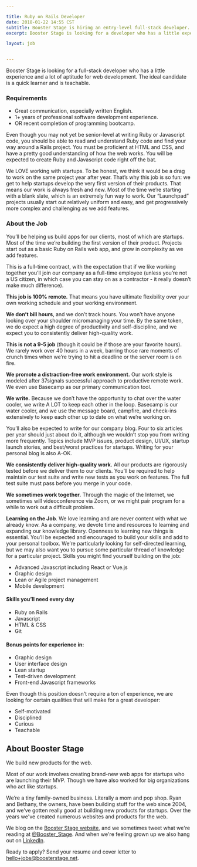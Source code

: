 ```yaml
---

title: Ruby on Rails Developer
date: 2018-01-22 14:55 CST
subtitle: Booster Stage is hiring an entry-level full-stack developer. 
excerpt: Booster Stage is looking for a developer who has a little experience and a lot of aptitude for web development. The ideal candidate is a quick learner and is teachable. Even though you may not yet be senior-level at writing Ruby or Javascript code, you should be able to read and understand Ruby code and find your way around a Rails project.

layout: job


---
```


Booster Stage is looking for a full-stack developer who has a little experience and a lot of aptitude for web development. The ideal candidate is a quick learner and is teachable. 

### Requirements
- Great communication, especially written English.
- 1+ years of professional software development experience.
- OR recent completion of programming bootcamp.

Even though you may not yet be senior-level at writing Ruby or Javascript code, you should be able to read and understand Ruby code and find your way around a Rails project. You must be proficient at HTML and CSS, and have a pretty good understanding of how the web works. You will be expected to create Ruby and Javascript code right off the bat. 

We LOVE working with startups. To be honest, we think it would be a drag to work on the same project year after year. That’s why this job is so fun: we get to help startups develop the very first version of their products. That means our work is always fresh and new. Most of the time we’re starting with a blank slate, which is an extremely fun way to work. Our “Launchpad” projects usually start out relatively uniform and easy, and get progressively more complex and challenging as we add features. 

### About the Job

You’ll be helping us build apps for our clients, most of which are startups. Most of the time we’re building the first version of their product. Projects start out as a basic Ruby on Rails web app, and grow in complexity as we add features. 

This is a full-time contract, with the expectation that if we like working together you’ll join our company as a full-time employee (unless you’re not a US citizen, in which case you can stay on as a contractor - it really doesn’t make much difference). 

**This job is 100% remote.** That means you have ultimate flexibility over your own working schedule and your working environment. 

**We don’t bill hours**, and we don’t track hours. You won’t have anyone looking over your shoulder micromanaging your time. By the same token, we do expect a high degree of productivity and self-discipline, and we expect you to consistently deliver high-quality work. 

**This is not a 9-5 job** (though it could be if those are your favorite hours). We rarely work over 40 hours in a week, barring those rare moments of crunch times when we’re trying to hit a deadline or the server room is on fire. 

**We promote a distraction-free work environment.** Our work style is modeled after 37signals successful approach to productive remote work. We even use Basecamp as our primary communication tool. 

**We write.** Because we don’t have the opportunity to chat over the water cooler, we write A LOT to keep each other in the loop. Basecamp is our water cooler, and we use the message board, campfire, and check-ins extensively to keep each other up to date on what we’re working on. 

You’ll also be expected to write for our company blog. Four to six articles per year should just about do it, although we wouldn’t stop you from writing more frequently. Topics include MVP issues, product design, UI/UX, startup launch stories, and best/worst practices for startups. Writing for your personal blog is also A-OK. 

**We consistently deliver high-quality work.** All our products are rigorously tested before we deliver them to our clients. You’ll be required to help maintain our test suite and write new tests as you work on features. The full test suite must pass before you merge in your code. 

**We sometimes work together.** Through the magic of the Internet, we sometimes will videoconference via Zoom, or we might pair program for a while to work out a difficult problem. 

**Learning on the Job**. We love learning and are never content with what we already know. As a company, we devote time and resources to learning and expanding our knowledge library. Openness to learning new things is essential. You’ll be expected and encouraged to build your skills and add to your personal toolbox. We’re particularly looking for self-directed learning, but we may also want you to pursue some particular thread of knowledge for a particular project. Skills you might find yourself building on the job: 

- Advanced Javascript including React or Vue.js
- Graphic design
- Lean or Agile project management
- Mobile development

#### Skills you’ll need every day
- Ruby on Rails
- Javascript
- HTML & CSS
- Git

#### Bonus points for experience in:
- Graphic design
- User interface design
- Lean startup
- Test-driven development
- Front-end Javascript frameworks

Even though this position doesn't require a ton of experience, we are looking for certain qualities that will make for a great developer: 

- Self-motivated
- Disciplined
- Curious
- Teachable


## About Booster Stage

We build new products for the web. 

Most of our work involves creating brand-new web apps for startups who are launching their MVP. Though we have also worked for big organizations who act like startups. 

We’re a tiny family-owned business. Literally a mom and pop shop. Ryan and Bethany, the owners, have been building stuff for the web since 2004, and we’ve gotten really good at building new products for startups. Over the years we've created numerous websites and products for the web.

We blog on the [Booster Stage website](https://boosterstage.net/articles), and
we sometimes tweet what we're reading at
[@Booster_Stage](https://twitter.com/Booster_Stage). And when we're feeling
grown up we also hang out on [LinkedIn](https://www.linkedin.com/company/1292733/).


Ready to apply? Send your resume and cover letter to hello+jobs@boosterstage.net. 
